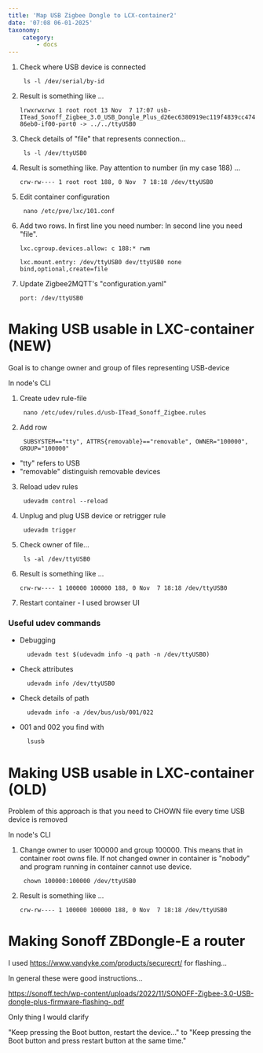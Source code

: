 ```yaml
---
title: 'Map USB Zigbee Dongle to LCX-container2'
date: '07:08 06-01-2025'
taxonomy:
    category:
        - docs
---
```


1. Check where USB device is connected

        ls -l /dev/serial/by-id

2. Result is something like ...

    `lrwxrwxrwx 1 root root 13 Nov  7 17:07 usb-ITead_Sonoff_Zigbee_3.0_USB_Dongle_Plus_d26ec6380919ec119f4839cc47486eb0-if00-port0 -> ../../ttyUSB0`

3. Check details of "file" that represents connection...

        ls -l /dev/ttyUSB0

4. Result is something like. Pay attention to number (in my case 188) ...

    `crw-rw---- 1 root root 188, 0 Nov  7 18:18 /dev/ttyUSB0`

5. Edit container configuration

        nano /etc/pve/lxc/101.conf

6. Add two rows. In first line you need number: In second line you need "file".

    `lxc.cgroup.devices.allow: c 188:* rwm`

    `lxc.mount.entry: /dev/ttyUSB0 dev/ttyUSB0 none bind,optional,create=file`

7. Update Zigbee2MQTT's "configuration.yaml"

       port: /dev/ttyUSB0

# Making USB usable in LXC-container (NEW)

Goal is to change owner and group of files representing USB-device

In node's CLI

1. Create udev rule-file

        nano /etc/udev/rules.d/usb-ITead_Sonoff_Zigbee.rules

2. Add row

        SUBSYSTEM=="tty", ATTRS{removable}=="removable", OWNER="100000", GROUP="100000"

* "tty" refers to USB
* "removable" distinguish removable devices

3. Reload udev rules

        udevadm control --reload

4. Unplug and plug USB device or retrigger rule

        udevadm trigger

7. Check owner of file...

        ls -al /dev/ttyUSB0

8. Result is something like ...

    `crw-rw---- 1 100000 100000 188, 0 Nov  7 18:18 /dev/ttyUSB0`

7. Restart container - I used browser UI

### Useful udev commands

* Debugging

        udevadm test $(udevadm info -q path -n /dev/ttyUSB0)

* Check attributes

        udevadm info /dev/ttyUSB0

* Check details of path

        udevadm info -a /dev/bus/usb/001/022

* 001 and 002 you find with 

        lsusb

# Making USB usable in LXC-container (OLD)

Problem of this approach is that you need to CHOWN file every time USB device is removed 

In node's CLI

1. Change owner to user 100000 and group 100000. This means that in container root owns file. If not changed owner in container is "nobody" and program running in container cannot use device.

        chown 100000:100000 /dev/ttyUSB0

2. Result is something like ...

    `crw-rw---- 1 100000 100000 188, 0 Nov  7 18:18 /dev/ttyUSB0`

  

# Making Sonoff ZBDongle-E a router

I used https://www.vandyke.com/products/securecrt/ for flashing...

In general these were good instructions...
 
https://sonoff.tech/wp-content/uploads/2022/11/SONOFF-Zigbee-3.0-USB-dongle-plus-firmware-flashing-.pdf

Only thing I would clarify 

"Keep pressing the Boot button, restart the device..." to "Keep pressing the Boot button and press restart button at the same time."